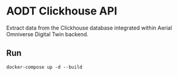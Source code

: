# AODT Clickhouse API
Extract data from the Clickhouse database integrated within Aerial Omniverse Digital Twin backend.

## Run
`docker-compose up -d --build`
